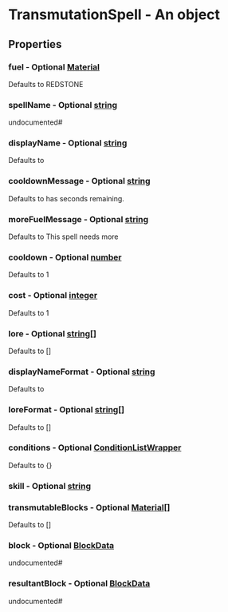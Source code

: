 

# TransmutationSpell - An object



## Properties



### fuel - Optional [Material](Material)



Defaults to REDSTONE



### spellName - Optional [string](string)



undocumented#



### displayName - Optional [string](string)



Defaults to <purple><spellName>



### cooldownMessage - Optional [string](string)



Defaults to <spellName> has <currentcooldown> seconds remaining.



### moreFuelMessage - Optional [string](string)



Defaults to This spell needs <fuelneeded> more <fuel>



### cooldown - Optional [number](number)



Defaults to 1



### cost - Optional [integer](integer)



Defaults to 1



### lore - Optional [string[]](string[])



Defaults to []



### displayNameFormat - Optional [string](string)



Defaults to <purple><spellName>



### loreFormat - Optional [string[]](string[])



Defaults to []



### conditions - Optional [ConditionListWrapper](ConditionListWrapper)



Defaults to {}



### skill - Optional [string](string)



### transmutableBlocks - Optional [Material[]](Material[])



Defaults to []



### block - Optional [BlockData](BlockData)



undocumented#



### resultantBlock - Optional [BlockData](BlockData)



undocumented#

